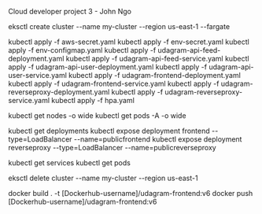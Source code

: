 Cloud developer project 3 - John Ngo


eksctl create cluster --name my-cluster --region us-east-1 --fargate

kubectl apply -f aws-secret.yaml
kubectl apply -f env-secret.yaml
kubectl apply -f env-configmap.yaml
kubectl apply -f udagram-api-feed-deployment.yaml
kubectl apply -f udagram-api-feed-service.yaml
kubectl apply -f udagram-api-user-deployment.yaml
kubectl apply -f udagram-api-user-service.yaml
kubectl apply -f udagram-frontend-deployment.yaml
kubectl apply -f udagram-frontend-service.yaml
kubectl apply -f udagram-reverseproxy-deployment.yaml 
kubectl apply -f udagram-reverseproxy-service.yaml
kubectl apply -f hpa.yaml


kubectl get nodes -o wide
kubectl get pods -A -o wide

kubectl get deployments
kubectl expose deployment frontend --type=LoadBalancer --name=publicfrontend
kubectl expose deployment reverseproxy --type=LoadBalancer --name=publicreverseproxy

kubectl get services 
kubectl get pods

eksctl delete cluster --name my-cluster --region us-east-1


docker build . -t [Dockerhub-username]/udagram-frontend:v6
docker push [Dockerhub-username]/udagram-frontend:v6

